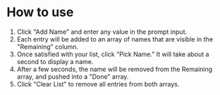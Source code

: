 # How to use
1. Click "Add Name" and enter any value in the prompt input.
2. Each entry will be added to an array of names that are visible in the "Remaining" column.
3. Once satisfied with your list, click "Pick Name." It will take about a second to display a name.
4. After a few seconds, the name will be removed from the Remaining array, and pushed into a "Done" array.
5. Click "Clear List" to remove all entries from both arrays.
